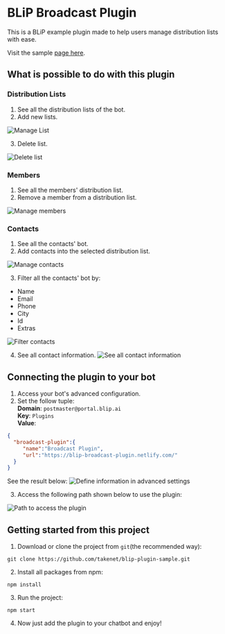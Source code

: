 # BLiP Broadcast Plugin

 This is a BLiP example plugin made to help users manage distribution lists with ease.

 Visit the sample [page here](https://blip-broadcast-plugin.netlify.com/).
 
 ## What is possible to do with this plugin
 
 ### Distribution Lists
 1. See all the distribution lists of the bot.
 2. Add new lists.
 
 ![Manage List](https://github.com/takenet/blip-tools/blob/master/BLiP%20Broadcast%20Plugin/imgs/broadcast1.png)
 
 3. Delete list.
 
 ![Delete list](https://github.com/takenet/blip-tools/blob/master/BLiP%20Broadcast%20Plugin/imgs/broadcast2.png)
 
 ### Members
 
 1. See all the members' distribution list. 
 2. Remove a member from a distribution list.
 
 ![Manage members](https://github.com/takenet/blip-tools/blob/master/BLiP%20Broadcast%20Plugin/imgs/broadcast3.png)
 
 ### Contacts
 
 1. See all the contacts' bot.
 2. Add contacts into the selected distribution list.
 
 ![Manage contacts](https://github.com/takenet/blip-tools/blob/master/BLiP%20Broadcast%20Plugin/imgs/broadcast4.png)
 
 3. Filter all the contacts' bot by:
* Name
* Email
* Phone
* City
* Id
* Extras

![Filter contacts](https://github.com/takenet/blip-tools/blob/master/BLiP%20Broadcast%20Plugin/imgs/broadcast5.png)

 4. See all contact information.
  ![See all contact information](https://github.com/takenet/blip-tools/blob/master/BLiP%20Broadcast%20Plugin/imgs/broadcast6.png)
  

## Connecting the plugin to your bot
1. Access your bot's advanced configuration.
2. Set the follow tuple:  
 **Domain**: `postmaster@portal.blip.ai`  
 **Key**: `Plugins`  
 **Value**: 
 ```json
{ 
   "broadcast-plugin":{ 
      "name":"Broadcast Plugin",
      "url":"https://blip-broadcast-plugin.netlify.com/"
   }
}

```
See the result below:
![Define information in advanced settings](https://github.com/takenet/blip-tools/blob/master/BLiP%20Broadcast%20Plugin/imgs/advanced_configuration.png)

3. Access the following path shown below to use the plugin:

![Path to access the plugin](https://github.com/takenet/blip-tools/blob/master/BLiP%20Broadcast%20Plugin/imgs/img2.png)

## Getting started from this project

1. Download or clone the project from `git`(the recommended way):

`git clone https://github.com/takenet/blip-plugin-sample.git`

2. Install all packages from npm:

`npm install`

3. Run the project:

`npm start`

4. Now just add the plugin to your chatbot and enjoy!

